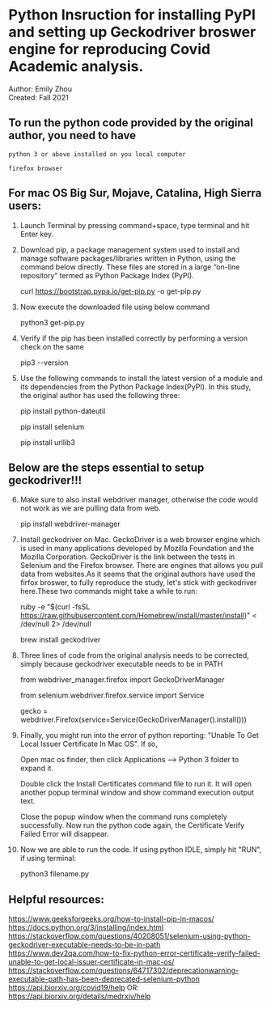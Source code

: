 # Python Insruction for installing PyPI and setting up Geckodriver broswer engine for reproducing Covid Academic analysis. 

Author: Emily Zhou   
Created: Fall 2021

## To run the python code provided by the original author, you need to have
    
    python 3 or above installed on you local computer
    
    firefox browser
  
  
## For mac OS Big Sur, Mojave, Catalina, High Sierra users: 

1. Launch Terminal by pressing command+space, type terminal and hit Enter key.

2. Download pip, a package management system used to install and manage software packages/libraries written in Python, using the command below directly. These files are stored in a large “on-line repository” termed as Python Package Index (PyPI).

     curl https://bootstrap.pypa.io/get-pip.py -o get-pip.py

3. Now execute the downloaded file using below command

     python3 get-pip.py

4. Verify if the pip has been installed correctly by performing a version check on the same

     pip3 --version

5. Use the following commands to install the latest version of a module and its dependencies from the Python Package Index(PyPI). In this study, the original author has used the following three:

     pip install python-dateutil

     pip install selenium

     pip install urllib3

## Below are the steps essential to setup geckodriver!!!

6. Make sure to also install webdriver manager, otherwise the code would not work as we are pulling data from web. 

    pip install webdriver-manager

7. Install geckodriver on Mac. GeckoDriver is a web browser engine which is used in many applications developed by Mozilla Foundation and the Mozilla Corporation. GeckoDriver is the link between the tests in Selenium and the Firefox browser. There are engines that allows you pull data from websites.As it seems that the original authors have used the firfox broswer, to fully reproduce the study, let's stick with geckodriver here.These two commands might take a while to run: 

     ruby -e "$(curl -fsSL https://raw.githubusercontent.com/Homebrew/install/master/install)" < /dev/null 2> /dev/null

     brew install geckodriver

8. Three lines of code from the original analysis needs to be corrected, simply because geckodriver executable needs to be in PATH

     from webdriver_manager.firefox import GeckoDriverManager
     
     from selenium.webdriver.firefox.service import Service
    
     gecko = webdriver.Firefox(service=Service(GeckoDriverManager().install()))


9. Finally, you might run into the error of python reporting: "Unable To Get Local Issuer Certificate In Mac OS". If so,

    Open mac os finder, then click Applications —> Python 3 folder to expand it.
    
    Double click the Install Certificates command file to run it. It will open another popup terminal window and show command execution output text.
    
    Close the popup window when the command runs completely successfully. Now run the python code again, the Certificate Verify Failed Error will disappear.
  
10. Now we are able to run the code. If using python IDLE, simply hit "RUN", if using terminal:

    python3 filename.py


## Helpful resources:

https://www.geeksforgeeks.org/how-to-install-pip-in-macos/
https://docs.python.org/3/installing/index.html
https://stackoverflow.com/questions/40208051/selenium-using-python-geckodriver-executable-needs-to-be-in-path
https://www.dev2qa.com/how-to-fix-python-error-certificate-verify-failed-unable-to-get-local-issuer-certificate-in-mac-os/
https://stackoverflow.com/questions/64717302/deprecationwarning-executable-path-has-been-deprecated-selenium-python
https://api.biorxiv.org/covid19/help
OR: https://api.biorxiv.org/details/medrxiv/help